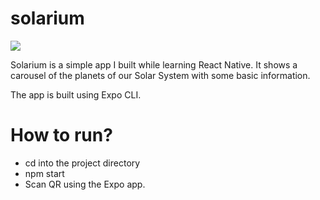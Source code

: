# solarium
![](https://i.postimg.cc/WpH53br4/solarium-black.png)

Solarium is a simple app I built while learning React Native. It shows a carousel of the planets of our Solar System with some basic information.

The app is built using Expo CLI.

# How to run?
- cd into the project directory
- npm start
- Scan QR using the Expo app.

